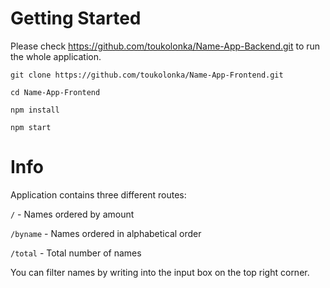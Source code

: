 # Getting Started

Please check https://github.com/toukolonka/Name-App-Backend.git to run the whole application.

`git clone https://github.com/toukolonka/Name-App-Frontend.git`

`cd Name-App-Frontend`

`npm install`

`npm start`

# Info

Application contains three different routes:

`/` - Names ordered by amount

`/byname` - Names ordered in alphabetical order

`/total` - Total number of names

You can filter names by writing into the input box on the top right corner.
